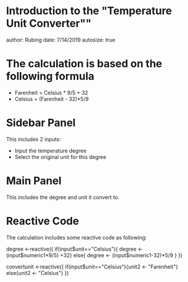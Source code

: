 Introduction to the "Temperature Unit Converter""
========================================================
author: Rubing
date: 7/14/2019
autosize: true

The calculation is based on the following formula
========================================================


- Farenheit = Celsius * 9/5 + 32 
- Celsius = (Farenheit - 32)*5/9


Sidebar Panel
========================================================
This includes 2 inputs: 

- Input the temperature degree
- Select the original unit for this degree


Main Panel
========================================================
This includes the degree and unit it convert to. 




Reactive Code
========================================================
The calculation includes some reactive code as following:

degree <-reactive({
    if(input$unit=="Celsius"){
        degree <- (input$numeric1*9/5) +32}
    else{
        degree <- (input$numeric1-32)*5/9 
    }
  })
  
  convertunit <-reactive({
    if(input$unit=="Celsius"){unit2 <- "Farenheit"}
    else{unit2 <- "Celsius"}
  })      

